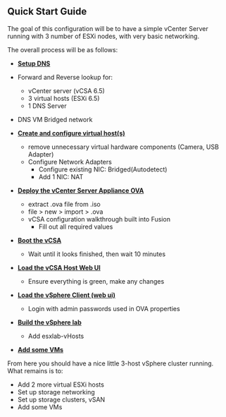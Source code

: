 <!--
esxlab-quickstart.md
-->

## Quick Start Guide

The goal of this configuration will be to have a simple vCenter Server running with 3 number of ESXi nodes, with very basic networking.

The overall process will be as follows:
    
- [**Setup DNS**](./net_config/net-dns_config.md)
 - Forward and Reverse lookup for:
     - vCenter server (vCSA 6.5)
     - 3 virtual hosts (ESXi 6.5)
     - 1 DNS Server
  - DNS VM Bridged network


- [**Create and configure virtual host(s)**](./host_config/host-setup_vhosts.md)
  - remove unnecessary virtual hardware components (Camera, USB Adapter)
  - Configure Network Adapters
    - Configure existing NIC: Bridged(Autodetect)
    - Add 1 NIC: NAT


- [**Deploy the vCenter Server Appliance OVA**](./host_config/host-deploy_vcsa.md)
  - extract .ova file from .iso
  - file > new > import > .ova
  - vCSA configuration walkthrough built into Fusion
    - Fill out all required values


- [**Boot the vCSA**](./host_config/host-deploy_vcsa.md)
  - Wait until it looks finished, then wait 10 minutes


- [**Load the vCSA Host Web UI**](./host_config/host-config_vcsa.md)
  - Ensure everything is green, make any changes


- [**Load the vSphere Client (web ui)**](./mgmt_config/mgmt-config_vcsa.md)
  - Login with admin passwords used in OVA properties


- [**Build the vSphere lab**](./mgmt_config/mgmt-vsphere_lab_buildout.md)
  - Add esxlab-vHosts


- [**Add some VMs**](./lab_config/lab_setup-add_vms.md)

From here you should have a nice little 3-host vSphere cluster running. <br>
What remains is to:
  - Add 2 more virtual ESXi hosts
  - Set up storage networking
  - Set up storage clusters, vSAN
  - Add some VMs
